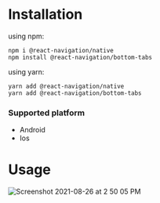 # Installation


using npm:

```
npm i @react-navigation/native
npm install @react-navigation/bottom-tabs
```

using yarn:

```
yarn add @react-navigation/native
yarn add @react-navigation/bottom-tabs
```

### Supported platform

- Android
- Ios

# Usage





![Screenshot 2021-08-26 at 2 50 05 PM](https://user-images.githubusercontent.com/1251782/130938130-1ebef579-e0db-48a5-86a9-9d70752d4bdb.png)


